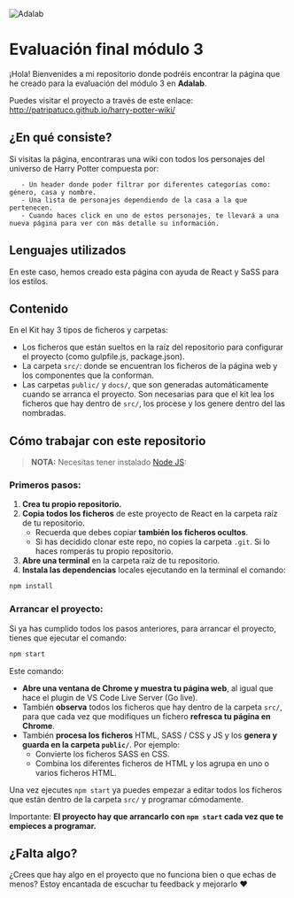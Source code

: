 ![Adalab](https://beta.adalab.es/resources/images/adalab-logo-155x61-bg-white.png)

# Evaluación final módulo 3

¡Hola! Bienvenides a mi repositorio donde podréis encontrar la página que he creado para la evaluación del módulo 3 en **Adalab**. 

Puedes visitar el proyecto a través de este enlace: http://patripatuco.github.io/harry-potter-wiki/

## ¿En qué consiste?
Si visitas la página, encontraras una wiki con todos los personajes del universo de Harry Potter compuesta por:
```
   - Un header donde poder filtrar por diferentes categorías como: género, casa y nombre.
   - Una lista de personajes dependiendo de la casa a la que pertenecen.
   - Cuando haces click en uno de estos personajes, te llevará a una nueva página para ver con más detalle su información.
```

## Lenguajes utilizados

En este caso, hemos creado esta página con ayuda de React y SaSS para los estilos.

## Contenido
En el Kit hay 3 tipos de ficheros y carpetas:

- Los ficheros que están sueltos en la raíz del repositorio para configurar el proyecto (como gulpfile.js, package.json).
- La carpeta `src/`: donde se encuentran los ficheros de la página web y los componentes que la conforman.
- Las carpetas `public/` y `docs/`, que son generadas automáticamente cuando se arranca el proyecto. Son necesarias para que el kit lea los ficheros que hay dentro de `src/`, los procese y los genere dentro del las nombradas.

## Cómo trabajar con este repositorio

> **NOTA:** Necesitas tener instalado [Node JS](https://nodejs.org/):

### Primeros pasos:

1. **Crea tu propio repositorio.**
1. **Copia todos los ficheros** de este proyecto de React en la carpeta raíz de tu repositorio.
   - Recuerda que debes copiar **también los ficheros ocultos**.
   - Si has decidido clonar este repo, no copies la carpeta `.git`. Si lo haces romperás tu propio repositorio.
1. **Abre una terminal** en la carpeta raíz de tu repositorio.
1. **Instala las dependencias** locales ejecutando en la terminal el comando:

```bash
npm install
```

### Arrancar el proyecto:

Si ya has cumplido todos los pasos anteriores, para arrancar el proyecto, tienes que ejecutar el comando:

```bash
npm start
```

Este comando:

- **Abre una ventana de Chrome y muestra tu página web**, al igual que hace el plugin de VS Code Live Server (Go live).
- También **observa** todos los ficheros que hay dentro de la carpeta `src/`, para que cada vez que modifiques un fichero **refresca tu página en Chrome**.
- También **procesa los ficheros** HTML, SASS / CSS y JS y los **genera y guarda en la carpeta `public/`**. Por ejemplo:
   - Convierte los ficheros SASS en CSS.
   - Combina los diferentes ficheros de HTML y los agrupa en uno o varios ficheros HTML.

Una vez ejecutes `npm start` ya puedes empezar a editar todos los ficheros que están dentro de la carpeta `src/` y programar cómodamente.

Importante: **El proyecto hay que arrancarlo con `npm start` cada vez que te empieces a programar.**

## ¿Falta algo?

¿Crees que hay algo en el proyecto que no funciona bien o que echas de menos? Estoy encantada de escuchar tu feedback y mejorarlo ❤️
